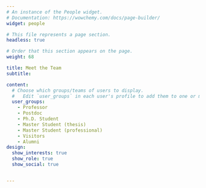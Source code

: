 ```yaml
---
# An instance of the People widget.
# Documentation: https://wowchemy.com/docs/page-builder/
widget: people

# This file represents a page section.
headless: true

# Order that this section appears on the page.
weight: 68

title: Meet the Team
subtitle:

content:
  # Choose which groups/teams of users to display.
  #   Edit `user_groups` in each user's profile to add them to one or more of these groups.
  user_groups:
    - Professor
    - Postdoc
    - Ph.D. Student
    - Master Student (thesis)
    - Master Student (professional)
    - Visitors
    - Alumni
design:
  show_interests: true
  show_role: true
  show_social: true


---
```


